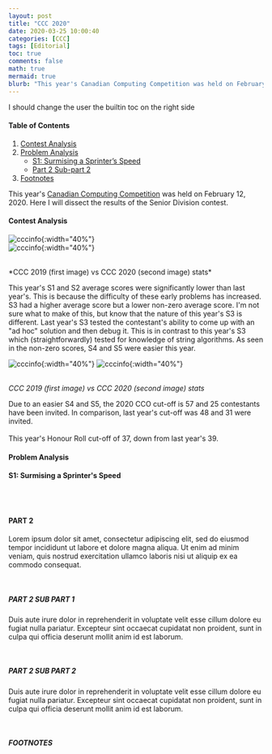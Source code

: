 ```yaml
---
layout: post
title: "CCC 2020"
date: 2020-03-25 10:00:40
categories: [CCC]
tags: [Editorial]
toc: true
comments: false
math: true
mermaid: true
blurb: "This year's Canadian Computing Competition was held on February 12, 2020. Here I will dissect the results of the Senior Division contest."
---
```


I should change the user the builtin toc on the right side

#### Table of Contents
1. [Contest Analysis](#contest-analysis)
2. [Problem Analysis](#problem-analysis)
    * [S1: Surmising a Sprinter’s Speed](#s1-sumerising-a-sprinters-speed)
    * [Part 2 Sub-part 2](#part-2-sub-part-2)
3. [Footnotes](#footnotes)
<!-- inspect element if I need to find the id of an anchor -->

This year's [Canadian Computing Competition](https://cemc.uwaterloo.ca/contests/past_contests.html#ccc) was held on February 12, 2020. Here I will dissect the results of the Senior Division contest.

#### Contest Analysis

![cccinfo](../../../assets/img/content/ccc-2020/2019avg.png){:width="40%"}
<br>
![cccinfo](../../../assets/img/content/ccc-2020/2020avg.png){:width="40%"}
<!-- https://stackoverflow.com/a/30973855 -->
<!-- <p><i>CCC 2019 (first image) vs CCC 2020 (second image) stats</i></p> -->
<br>
*CCC 2019 (first image) vs CCC 2020 (second image) stats*

This year's S1 and S2 average scores were significantly lower than last year's. This is because the difficulty of these early problems has increased. S3 had a higher average score but a lower non-zero average score. I'm not sure what to make of this, but  know that the nature of this year's S3 is different. Last year's S3 tested the contestant's ability to come up with an "ad hoc" solution and then debug it. This is in contrast to this year's S3 which (straightforwardly) tested for knowledge of string algorithms. As seen in the non-zero scores, S4 and S5 were easier this year.

![cccinfo](../../../assets/img/content/ccc-2020/2019rank.png){:width="40%"}
![cccinfo](../../../assets/img/content/ccc-2020/2020rank.png){:width="40%"}

<!-- <p><i>CCC 2019 (first image) vs CCC 2020 (second image) stats</i></p> -->
<br>*CCC 2019 (first image) vs CCC 2020 (second image) stats*

Due to an easier S4 and S5, the 2020 CCO cut-off is 57 and 25 contestants have been invited. In comparison, last year's cut-off was 48 and 31 were invited.
<br><br>
This year's Honour Roll cut-off of 37, down from last year's 39.

#### Problem Analysis

#### S1: Surmising a Sprinter's Speed

<br />
<br />

#### PART 2
Lorem ipsum dolor sit amet, consectetur adipiscing elit, sed do eiusmod tempor incididunt ut labore et dolore magna aliqua. Ut enim ad minim veniam, quis nostrud exercitation ullamco laboris nisi ut aliquip ex ea commodo consequat.

<br />

##### PART 2 SUB PART 1
Duis aute irure dolor in reprehenderit in voluptate velit esse cillum dolore eu fugiat nulla pariatur. Excepteur sint occaecat cupidatat non proident, sunt in culpa qui officia deserunt mollit anim id est laborum.

<br />

##### PART 2 SUB PART 2
Duis aute irure dolor in reprehenderit in voluptate velit esse cillum dolore eu fugiat nulla pariatur. Excepteur sint occaecat cupidatat non proident, sunt in culpa qui officia deserunt mollit anim id est laborum.

<br />


##### FOOTNOTES

[^1]: This is a note!
